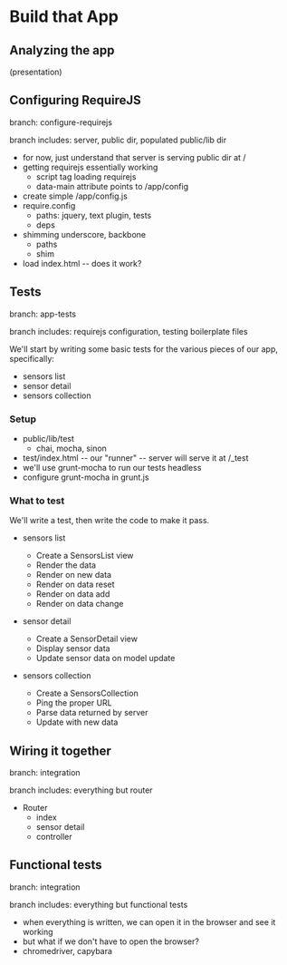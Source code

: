 # Build that App

## Analyzing the app

(presentation)

## Configuring RequireJS

branch: configure-requirejs

branch includes: server, public dir, populated public/lib dir

- for now, just understand that server is serving public dir at /
- getting requirejs essentially working
  - script tag loading requirejs
  - data-main attribute points to /app/config
- create simple /app/config.js
- require.config
  - paths: jquery, text plugin, tests
  - deps
- shimming underscore, backbone
  - paths
  - shim
- load index.html -- does it work?


## Tests

branch: app-tests

branch includes: requirejs configuration, testing boilerplate files

We'll start by writing some basic tests for the various pieces of our app, specifically:

- sensors list
- sensor detail
- sensors collection

### Setup

- public/lib/test
  - chai, mocha, sinon
- test/index.html -- our "runner" -- server will serve it at /_test
- we'll use grunt-mocha to run our tests headless
- configure grunt-mocha in grunt.js

### What to test

We'll write a test, then write the code to make it pass.

- sensors list
  - Create a SensorsList view
  - Render the data
  - Render on new data
  - Render on data reset
  - Render on data add
  - Render on data change

- sensor detail
  - Create a SensorDetail view
  - Display sensor data
  - Update sensor data on model update

- sensors collection
  - Create a SensorsCollection
  - Ping the proper URL
  - Parse data returned by server
  - Update with new data

## Wiring it together

branch: integration

branch includes: everything but router

- Router
  - index
  - sensor detail
  - controller

## Functional tests

branch: integration

branch includes: everything but functional tests

- when everything is written, we can open it in the browser and see it working
- but what if we don't have to open the browser?
- chromedriver, capybara
